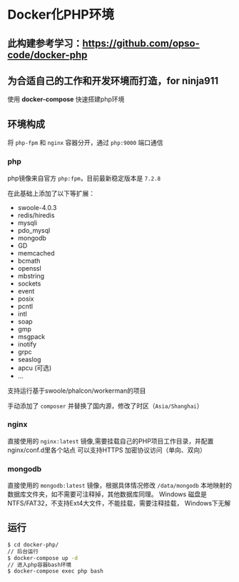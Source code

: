 #  Docker化PHP环境

## 此构建参考学习：https://github.com/opso-code/docker-php

## 为合适自己的工作和开发环境而打造，for ninja911

使用 **docker-compose** 快速搭建php环境

## 环境构成

将 `php-fpm` 和 `nginx` 容器分开，通过 `php:9000` 端口通信

### php

php镜像来自官方 `php:fpm`，目前最新稳定版本是 `7.2.8`

在此基础上添加了以下等扩展：

- swoole-4.0.3
- redis/hiredis
- mysqli
- pdo_mysql
- mongodb
- GD
- memcached
- bcmath
- openssl
- mbstring
- sockets
- event
- posix
- pcntl
- intl
- soap
- gmp
- msgpack
- inotify
- grpc
- seaslog
- apcu (可选)
- ...

支持运行基于swoole/phalcon/workerman的项目

手动添加了 `composer` 并替换了国内源，修改了时区（`Asia/Shanghai`）

### nginx

直接使用的 `nginx:latest` 镜像,需要挂载自己的PHP项目工作目录，并配置nginx/conf.d里各个站点
可以支持HTTPS 加密协议访问（单向、双向）

### mongodb

直接使用的 `mongodb:latest` 镜像，根据具体情况修改 `/data/mongodb` 本地映射的数据库文件夹，如不需要可注释掉，其他数据库同理。
Windows 磁盘是NTFS/FAT32，不支持Ext4大文件，不能挂载，需要注释挂载， Windows下无解

## 运行

```sh
$ cd docker-php/
// 后台运行
$ docker-compose up -d
// 进入php容器bash环境
$ docker-compose exec php bash
```
